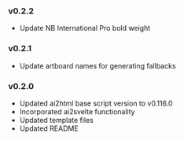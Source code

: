 ### v0.2.2

- Update NB International Pro bold weight

### v0.2.1

- Update artboard names for generating fallbacks

### v0.2.0

- Updated ai2html base script version to v0.116.0
- Incorporated ai2svelte functionality
- Updated template files
- Updated README
